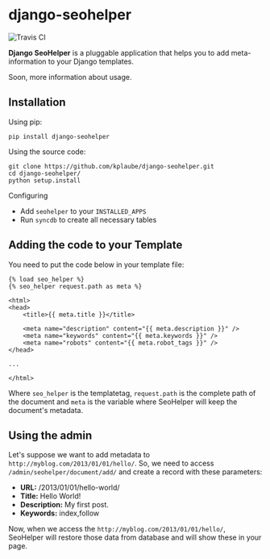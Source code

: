 django-seohelper
================

![Travis CI](https://secure.travis-ci.org/kplaube/django-seohelper.png)

**Django SeoHelper** is a pluggable application that helps you to add
meta-information to your Django templates.

Soon, more information about usage.


Installation
------------

Using pip:

    pip install django-seohelper

Using the source code:

    git clone https://github.com/kplaube/django-seohelper.git
    cd django-seohelper/
    python setup.install

Configuring

* Add `seohelper` to your `INSTALLED_APPS`
* Run `syncdb` to create all necessary tables

Adding the code to your Template
--------------------------------

You need to put the code below in your template file:
        
    {% load seo_helper %}
    {% seo_helper request.path as meta %}

    <html>
    <head>
        <title>{{ meta.title }}</title>

        <meta name="description" content="{{ meta.description }}" />
        <meta name="keywords" content="{{ meta.keywords }}" />
        <meta name="robots" content="{{ meta.robot_tags }}" />
    </head>

    ...

    </html>

Where `seo_helper` is the templatetag, `request.path` is the complete path of the document and `meta` is the variable where SeoHelper will keep the document's metadata.

Using the admin
---------------

Let's suppose we want to add metadata to `http://myblog.com/2013/01/01/hello/`. So,
we need to access `/admin/seohelper/document/add/` and create a record with these parameters:

* **URL:** /2013/01/01/hello-world/
* **Title:** Hello World!
* **Description:** My first post.
* **Keywords:** index,follow

Now, when we access the `http://myblog.com/2013/01/01/hello/`, SeoHelper will restore those data from database and will show these in your page.
